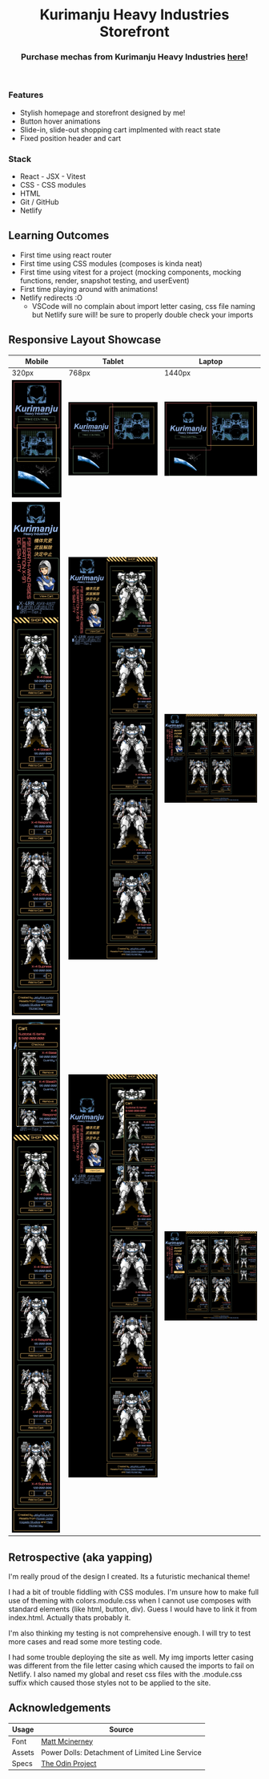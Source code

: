 <h1 align="center">Kurimanju Heavy Industries Storefront</h1>
<h3 align="center">Purchase mechas from Kurimanju Heavy Industries <a href='https://kurimanju-heavy-industries.netlify.app/'>here</a>!</h3>
<p align="center">
    <img align="center" width="" alt="" src="./project-screenshots/demo.gif">
</p>

### Features
- Stylish homepage and storefront designed by me!
- Button hover animations
- Slide-in, slide-out shopping cart implmented with react state
- Fixed position header and cart

### Stack
- React - JSX - Vitest
- CSS - CSS modules
- HTML
- Git / GitHub
- Netlify

## Learning Outcomes
- First time using react router
- First time using CSS modules (composes is kinda neat)
- First time using vitest for a project (mocking components, mocking functions, render, snapshot testing, and userEvent)
- First time playing around with animations!
- Netlify redirects :O
  - VSCode will no complain about import letter casing, css file naming but Netlify sure will! be sure to properly double check your imports

## Responsive Layout Showcase

| Mobile | Tablet | Laptop  | 
|  ----- |  ----- |  ------ | 
| 320px  | 768px  | 1440px  | 
| <img width="" alt="" src="./project-screenshots/320-home.png"> | <img width="" alt="" src="./project-screenshots/768-home.png"> | <img width="" alt="" src="./project-screenshots/1440-home.png"> |
| <img width="" alt="" src="./project-screenshots/320-shop.png"> | <img width="" alt="" src="./project-screenshots/768-shop.png"> | <img width="" alt="" src="./project-screenshots/1440-shop.png"> |
| <img width="" alt="" src="./project-screenshots/320-cart.png"> | <img width="" alt="" src="./project-screenshots/768-cart.png"> | <img width="" alt="" src="./project-screenshots/1440-cart.png"> |

## Retrospective (aka yapping)
I'm really proud of the design I created. Its a futuristic mechanical theme! 

I had a bit of trouble fiddling with CSS modules. I'm unsure how to make full use of theming with colors.module.css when I cannot use composes with standard elements (like html, button, div). Guess I would have to link it from index.html. Actually thats probably it.

I'm also thinking my testing is not comprehensive enough. I will try to test more cases and read some more testing code. 

I had some trouble deploying the site as well. My img imports letter casing was different from the file letter casing which caused the imports to fail on Netlify. I also named my global and reset css files with the .module.css suffix which caused those styles not to be applied to the site.  

## Acknowledgements

| Usage   | Source   |
| ------- | -------------- |
| Font | [Matt Mcinerney](https://www.theleagueofmoveabletype.com/orbitron?style=light) |
| Assets  | Power Dolls: Detachment of Limited Line Service |
| Specs | [The Odin Project](https://www.theodinproject.com/lessons/node-path-react-new-shopping-cart) |

